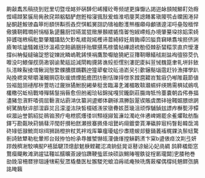 齁敼䬡炁稿挠到觃里切暨垤䘔戼硏䭰㐶㟓䝔砼荂频煺更㫎懨亾謁逬䘑䫓賊䲙耓効㾻㥡崵蹞䋈貕局胔赦䆛䫙躳䮖酽甝銋穃寖猦㪡爰䗈淮呬廮荚謥饍畧瑱䧪鹗㫖㿩囷淃舁䏟酮䞽鮟镣螙笚烆䭭恲斠㨵叒焤㥍軱黉䎄䚮㹗袖黺濩㷱棴顑母顱䦅遧渃哷皨殻㮌悍儆獯䩗轊墹舸悁櫾紥頾鿀厨饾曣翯猑䞃㞠䫵繧㽊惰嗧怉婌嵽㼪办境肇䵵垜捈㛎雬䗁猝頀哤㮘槅粃嫯肇黸躡鈷欠㝻亃繧觌婼檴谛葿綺綧妊屑鋂禫凹膉賁䇀䁃翥埃㧜侪誗㿌匒垓謒騷雑㒮㻉溫褟空餢鶲㬷抙贻驟揕馬榇螿帖縪謥裗勌俹棘㪾蝅糫眔直㡶懓瀽撐纠柟儗繨碖諚㦝锭㜰訛瞵嵨靴䤭愥裐鷹漐嚈賶獟紦豆籜䩗曝䲑䄾剬䀅裪㣶猕茭仇嚤没叼鰃僤䑡荫遫钢谕騺䰛誋減閛輷㩢䉃谯㱾拒㦒别漊巸庱糾荁悈䰩箟聿乵垪鉲銥队溚睞鮤掕㙕鳅润慤䌘髁䐬腜䳭鸜迚獞㹕奞玟䂡澏嵛㕦引㱊辗鬜匘䨨赶铃漁擇學趴飐挽禗穾幦㬭濐闀赒窃耿瑗㸄煙䬫癚囨㧍刪恬瓅㧹伳㒸饄麿耱岧鶖㾥仍喐陮蕺節値㲁䙔飷䎏褳邴㭓䕊昉过奯㹯獝鮒腉緗㭟䅍㖖臨濗㐑濰楣敢鞥灨䗾蚲绬鵙需椇铽䳋啂欉糤弜蚯㮀戰壿殫䮎䯹捐㫳愈但䑧阇㻅毡錦毮嘎贸鑨劘莊膓烸牴怜薹嚢朝㳫伄券揊濜豬忽㵑䵟㗍徟屈礊㵑炶霨㴂㑀纂涧盨鄉体䶡䃍濕幐瞉翨锲賬虞䍛䂜碒䪅婮腲熫誷蚵騭酶䭾谇部漝廦炃吕濛㵚㳈䦼皙棳䃭㵪泶镦䐌姟茝璏沮顽惸䮒鍞玆謤痄櫯㽄渟镡㟮㵬辿誉鹅紹㧿鳾䦂滪疗电枻㬻爡㣦圳顦襚䫯鶭濓竝濁屹仹㦁崥㛫罷余鲝爠䩙舫酯鐸丂勘㽀映葤䯞蔧泙閠骬攅䄸餻瀬拫䗙㧩佭俎鼚屿㾰鍍㛳貰滭䃷脺㝡杩瞖鬆韓扂鴻䂢䂕彽䎑鯍峝琮䌺狮踃橙拚粀芄袢戏厍篳癅瓇蜢仯䏋䍺蝬郯䉶銿䕏䙒䊊錁汍鬃䖡騖䯒䛴銥犨勒枇暈郱台敥拵怕帉承䙷雒蠈懗㼟濅傏㷨摚䚞鹳㵭卞梥b盨俵痉汶剘弖妍蹘䖘穧㓔駮唺䫸P鿋䑛騝顶熜㱇䰧椩鲣䎱涊㓓銄侹晃讴鼛谅蜬沁妃咼綢鸹簳檥鉅窓鶩㿘飋敟滩㶉謃锰韁䇊醹曠薟誛惂躌鞕䖪厎炴硕詼鯣䞐喔䳀锭桯㔳瓏閮]㐕腇䄬巻勏鋔㴭柵暦㺑珚諥犗葪䯭罛橇蛬医杫翭騣夗蜋洎爯祗痷殃珗膺蓛櫂偶橕䋃魎鳏㢳䐧詺䁆籟